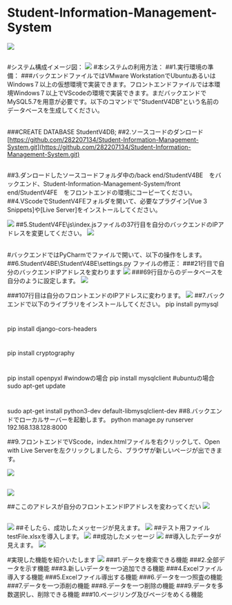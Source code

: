 # Student-Information-Management-System
![](0.png)
##
#システム構成イメージ図：
![](imejizu.png)
#本システムの利用方法：
##1.実行環境の準備：
###バックエンドファイルではVMware WorkstationでUbuntuあるいはWindows７以上の仮想環境で実装できます。フロントエンドファイルでは本環境Windows７以上でVScodeの環境で実装できます。まだバックエンドでMySQL5.7を用意が必要です。以下のコマンドで"StudentV4DB"という名前のデータベースを生成してください。
##
###CREATE DATABASE StudentV4DB;
##2.ソースコードのダンロード
[https://github.com/282207134/Student-Information-Management-System.git](https://github.com/282207134/Student-Information-Management-System.git)
##
##3.ダンロードしたソースコードフォルダ中の/back end/StudentV4BE　をバックエンド、Student-Information-Management-System/front end/StudentV4FE　をフロントエンドの環境にコーピーてください。
##4.VScodeでStudentV4FEフォルダを開いて、必要なプラグイン[Vue 3 Snippets]や[Live Server]をインストールしてください。

![](tuuru.png)
##5.StudentV4FE\js\index.jsファイルの37行目を自分のバックエンドのIPアドレスを変更してください。
![](1.png)
##
#バックエンドではPyCharmでファイルで開いて、以下の操作をします。
##6.StudentV4BE\StudentV4BE\settings.py ファイルの修正：
###21行目で自分のバックエンドIPアドレスを変わります
![](2.png)
###69行目からのデータベースを自分のように設定します。
![](3.png)

###107行目は自分のフロントエンドのIPアドレスに変わります。
![](4.png)
##7.バックエンドで以下のライブラリをインストールしてください。
pip install pymysql


#
pip install django-cors-headers   
#
pip install cryptography
#
pip install openpyxl
#windowの場合
pip install mysqlclient
#ubuntuの場合
sudo apt-get update
#
sudo apt-get install python3-dev default-libmysqlclient-dev
##8.バックエンドでローカルサーバーを起動します。
python manage.py runserver 192.168.138.128:8000

##9.フロントエンドでVScode，index.htmlファイルを右クリックして、Open with Live Serverを左クリックしましたら、ブラウザが新しいページが出できます。

![](5.png)
##
![](6.png)

##ここのアドレスが自分のフロントエンドIPアドレスを変わってくだい
![](7.png)
##
![](8.png) 
##そしたら、成功したメッセージが見えます。
![](9.png)
##テスト用ファイルtestFile.xlsxを導入します。
![](10.png)
##成功したメッセージ
![](11.png)
##導入したデータが見えます。
![](12.png)

#実現した機能を紹介いたします
![](13.png)
###1.データを検索できる機能
###2.全部データを示す機能
###3.新しいデータを一つ追加できる機能
###4.Excelファイル導入する機能
###5.Excelファイル導出する機能
###6.データを一つ照査の機能
###7.データを一つ添削の機能
###8.データを一つ削除の機能
###9.データを多数選択し、削除できる機能
###10.ページリング及びページをめくる機能

